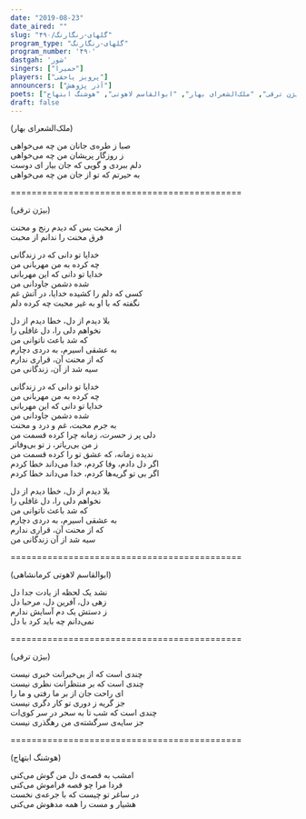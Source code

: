 ```yaml
---
date: "2019-08-23"
date_aired: ""
slug: "گلهای-رنگارنگ/۴۹۰"
program_type: "گلهای-رنگارنگ"
program_number: '۴۹۰'
dastgah: 'شور'
singers: ["حمیرا"]
players: ["پرویز یاحقی"]
announcers: ["آذر پژوهش"]
poets: ["بیژن ترقی", "ملک‌الشعرای بهار", "ابوالقاسم لاهوتی", "هوشنگ ابتهاج"]
draft: false
---
```


(ملک‌الشعرای بهار)  

صبا ز طر‌ه‌ی جانان من چه می‌خواهی  
ز روزگار پریشان من چه می‌خواهی  
دلم ببردی و گویی که جان بیار ای دوست  
به حیرتم که تو از جان من چه می‌خواهی  

============================================  

(بیژن ترقی)  

از محبت بس که دیدم رنج و محنت  
فرق محنت را ندانم از محبت  

خدایا تو دانی که در زندگانی  
چه کرده به من مهربانی من  
خدایا تو دانی که این مهربانی  
شده دشمن جاودانی من  
کسی که دلم را کشیده خدایا، در آتش غم  
نگفته که با او به غیر محبت چه کرده دلم  

بلا دیدم از دل، خطا دیدم از دل  
نخواهم دلی را، دل غافلی را  
که شد باعث ناتوانی من  
به عشقی اسیرم، به دردی دچارم  
که از محنت آن، قراری ندارم  
سیه شد از آن، زندگانی من  

خدایا تو دانی كه در زندگانی  
چه کرده به من مهربانی من  
خدایا تو دانی که این مهربانی  
شده دشمن جاودانی من  
به جرم محبت، غم و درد و محنت  
دلی پر ز حسرت، زمانه چرا کرده قسمت من  
ز من بی‌ریاتر، ز تو بی‌وفا‌تر  
ندیده زمانه، که عشق تو را کرده قسمت من  
اگر دل دادم، وفا کردم، خدا می‌داند خطا کردم  
اگر بی تو گریه‌ها کردم، خدا می‌داند خطا کردم  

بلا دیدم از دل، خطا دیدم از دل  
نخواهم دلی را، دل غافلی را  
که شد باعث ناتوانی من  
به عشقی اسیرم، به دردی دچارم  
که از محنت آن، قراری ندارم  
سیه شد از آن زندگانی من  

============================================  

(ابوالقاسم لاهوتی کرمانشاهی)  

نشد یک لحظه از یادت جدا دل  
زهی دل، آفرین دل، مرحبا دل  
ز دستش یک دم آسایش ندارم  
نمی‌دانم چه باید کرد با دل  

============================================  

(بیژن ترقی)  

چندی است که از بی‌خبرانت خبری نیست  
چندی است که بر منتظرانت نظری نیست  
ای راحت جان از بر ما رفتی و ما را  
جز گریه ز دوری تو کار دگری نیست  
چندی است که شب تا به سحر در سر کوی‌ات  
جز سایه‌ی سرگشته‌ی من رهگذری نیست  

============================================  

(هوشنگ ابتهاج)  

امشب به قصه‌ی دل من گوش می‌کنی  
فردا مرا چو قصه فراموش می‌کنی  
در ساغر تو چیست که با جرعه‌ی نخست  
هشیار و مست را همه مدهوش می‌کنی  
